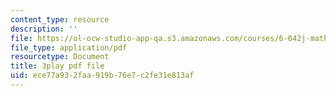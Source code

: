 ```yaml
---
content_type: resource
description: ''
file: https://ol-ocw-studio-app-qa.s3.amazonaws.com/courses/6-042j-mathematics-for-computer-science-spring-2015/ece77a932faa919b76e7c2fe31e813af_n4KKgKpp--0.pdf
file_type: application/pdf
resourcetype: Document
title: 3play pdf file
uid: ece77a93-2faa-919b-76e7-c2fe31e813af
---
```

